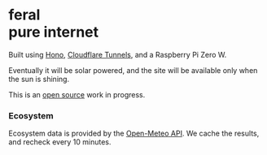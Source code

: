 # feral<br/>pure internet

Built using [Hono](https://hono.dev/), [Cloudflare Tunnels](https://www.cloudflare.com/products/tunnel/), and a Raspberry Pi Zero W.

Eventually it will be solar powered, and the site will be available only when the sun is shining.

This is an [open source](https://github.com/iammatthias/feral-pure-internet) work in progress.

### Ecosystem

Ecosystem data is provided by the [Open-Meteo API](https://open-meteo.com/). We cache the results, and recheck every 10 minutes.
